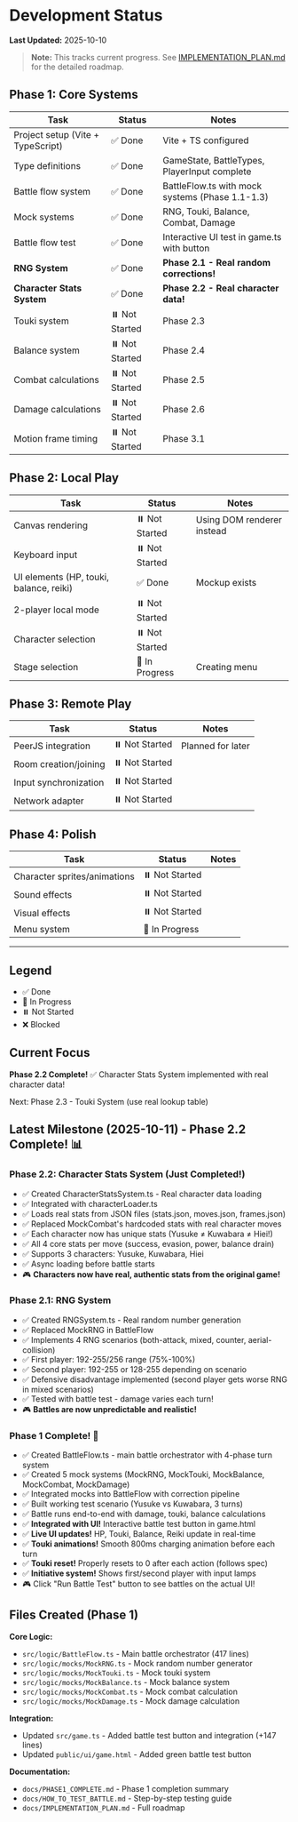 # Development Status

**Last Updated:** 2025-10-10

> **Note:** This tracks current progress. See [IMPLEMENTATION_PLAN.md](docs/IMPLEMENTATION_PLAN.md) for the detailed roadmap.

## Phase 1: Core Systems

| Task | Status | Notes |
|------|--------|-------|
| Project setup (Vite + TypeScript) | ✅ Done | Vite + TS configured |
| Type definitions | ✅ Done | GameState, BattleTypes, PlayerInput complete |
| Battle flow system | ✅ Done | BattleFlow.ts with mock systems (Phase 1.1-1.3) |
| Mock systems | ✅ Done | RNG, Touki, Balance, Combat, Damage |
| Battle flow test | ✅ Done | Interactive UI test in game.ts with button |
| **RNG System** | ✅ Done | **Phase 2.1 - Real random corrections!** |
| **Character Stats System** | ✅ Done | **Phase 2.2 - Real character data!** |
| Touki system | ⏸️ Not Started | Phase 2.3 |
| Balance system | ⏸️ Not Started | Phase 2.4 |
| Combat calculations | ⏸️ Not Started | Phase 2.5 |
| Damage calculations | ⏸️ Not Started | Phase 2.6 |
| Motion frame timing | ⏸️ Not Started | Phase 3.1 |

## Phase 2: Local Play

| Task | Status | Notes |
|------|--------|-------|
| Canvas rendering | ⏸️ Not Started | Using DOM renderer instead |
| Keyboard input | ⏸️ Not Started | |
| UI elements (HP, touki, balance, reiki) | ✅ Done | Mockup exists |
| 2-player local mode | ⏸️ Not Started | |
| Character selection | ⏸️ Not Started | |
| Stage selection | 🔄 In Progress | Creating menu |

## Phase 3: Remote Play

| Task | Status | Notes |
|------|--------|-------|
| PeerJS integration | ⏸️ Not Started | Planned for later |
| Room creation/joining | ⏸️ Not Started | |
| Input synchronization | ⏸️ Not Started | |
| Network adapter | ⏸️ Not Started | |

## Phase 4: Polish

| Task | Status | Notes |
|------|--------|-------|
| Character sprites/animations | ⏸️ Not Started | |
| Sound effects | ⏸️ Not Started | |
| Visual effects | ⏸️ Not Started | |
| Menu system | 🔄 In Progress | |

---

## Legend
- ✅ Done
- 🔄 In Progress
- ⏸️ Not Started
- ❌ Blocked

## Current Focus
**Phase 2.2 Complete!** ✅ Character Stats System implemented with real character data!

Next: Phase 2.3 - Touki System (use real lookup table)

## Latest Milestone (2025-10-11) - Phase 2.2 Complete! 📊

### Phase 2.2: Character Stats System (Just Completed!)
- ✅ Created CharacterStatsSystem.ts - Real character data loading
- ✅ Integrated with characterLoader.ts
- ✅ Loads real stats from JSON files (stats.json, moves.json, frames.json)
- ✅ Replaced MockCombat's hardcoded stats with real character moves
- ✅ Each character now has unique stats (Yusuke ≠ Kuwabara ≠ Hiei!)
- ✅ All 4 core stats per move (success, evasion, power, balance drain)
- ✅ Supports 3 characters: Yusuke, Kuwabara, Hiei
- ✅ Async loading before battle starts
- 🎮 **Characters now have real, authentic stats from the original game!**

### Phase 2.1: RNG System
- ✅ Created RNGSystem.ts - Real random number generation
- ✅ Replaced MockRNG in BattleFlow
- ✅ Implements 4 RNG scenarios (both-attack, mixed, counter, aerial-collision)
- ✅ First player: 192-255/256 range (75%-100%)
- ✅ Second player: 192-255 or 128-255 depending on scenario
- ✅ Defensive disadvantage implemented (second player gets worse RNG in mixed scenarios)
- ✅ Tested with battle test - damage varies each turn!
- 🎮 **Battles are now unpredictable and realistic!**

### Phase 1 Complete! 🎉
- ✅ Created BattleFlow.ts - main battle orchestrator with 4-phase turn system
- ✅ Created 5 mock systems (MockRNG, MockTouki, MockBalance, MockCombat, MockDamage)
- ✅ Integrated mocks into BattleFlow with correction pipeline
- ✅ Built working test scenario (Yusuke vs Kuwabara, 3 turns)
- ✅ Battle runs end-to-end with damage, touki, balance calculations
- ✅ **Integrated with UI!** Interactive battle test button in game.html
- ✅ **Live UI updates!** HP, Touki, Balance, Reiki update in real-time
- ✅ **Touki animations!** Smooth 800ms charging animation before each turn
- ✅ **Touki reset!** Properly resets to 0 after each action (follows spec)
- ✅ **Initiative system!** Shows first/second player with input lamps
- 🎮 Click "Run Battle Test" button to see battles on the actual UI!

## Files Created (Phase 1)
**Core Logic:**
- `src/logic/BattleFlow.ts` - Main battle orchestrator (417 lines)
- `src/logic/mocks/MockRNG.ts` - Mock random number generator
- `src/logic/mocks/MockTouki.ts` - Mock touki system
- `src/logic/mocks/MockBalance.ts` - Mock balance system
- `src/logic/mocks/MockCombat.ts` - Mock combat calculation
- `src/logic/mocks/MockDamage.ts` - Mock damage calculation

**Integration:**
- Updated `src/game.ts` - Added battle test button and integration (+147 lines)
- Updated `public/ui/game.html` - Added green battle test button

**Documentation:**
- `docs/PHASE1_COMPLETE.md` - Phase 1 completion summary
- `docs/HOW_TO_TEST_BATTLE.md` - Step-by-step testing guide
- `docs/IMPLEMENTATION_PLAN.md` - Full roadmap
